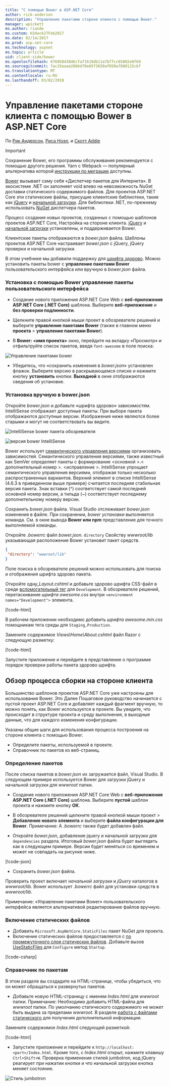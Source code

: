 ```yaml
---
title: "С помощью Bower в ASP.NET Core"
author: rick-anderson
description: "Управление пакетами стороне клиента с помощью Bower."
manager: wpickett
ms.author: riande
ms.custom: H1Hack27Feb2017
ms.date: 02/14/2017
ms.prod: asp.net-core
ms.technology: aspnet
ms.topic: article
uid: client-side/bower
ms.openlocfilehash: 67695843846cfaf1619db11a7bffcc65802e0f69
ms.sourcegitcommit: 7ac15eaae20b6d70e65f3650af050a7880115cbf
ms.translationtype: MT
ms.contentlocale: ru-RU
ms.lasthandoff: 03/02/2018
---
```

# <a name="manage-client-side-packages-with-bower-in-aspnet-core"></a>Управление пакетами стороне клиента с помощью Bower в ASP.NET Core

По [Рик Андерсон](https://twitter.com/RickAndMSFT), [Риса Ноэл](https://blog.falafel.com/falafel-software-recognized-sitefinity-website-year/), и [Скотт Addie](https://scottaddie.com) 

> [!IMPORTANT]
> Сохранение Bower, его программы обслуживания рекомендуется с помощью другого решения. Yarn с Webpack — популярный альтернатива которой [инструкции по миграции](https://bower.io/blog/2017/how-to-migrate-away-from-bower/) доступны.

[Bower](https://bower.io/) вызывает саму себя «Диспетчер пакетов для Интернета». В экосистеме .NET он заполняет void влево на невозможность NuGet доставки статического содержимого файлов. Для проектов ASP.NET Core эти статические файлы, присущие клиентские библиотеки, такие как [jQuery](http://jquery.com/) и [начальной загрузки](http://getbootstrap.com/). Для библиотеки .NET, по-прежнему использовать [NuGet](https://www.nuget.org/) диспетчера пакетов.

Процесс создания новых проектов, созданных с помощью шаблонов проектов ASP.NET Core, Настройка на стороне клиента. [jQuery](http://jquery.com/) и [начальной загрузки](http://getbootstrap.com/) установлены, и поддерживается Bower.

Клиентские пакеты отображаются в *bower.json* файла. Шаблоны проектов ASP.NET Core настраивает *bower.json* с jQuery, jQuery проверки и начальной загрузки.

В этом учебнике мы добавили поддержку для [шрифта здорово](http://fontawesome.io). Можно установить пакеты bower с **управление пакетами Bower** пользовательского интерфейса или вручную в *bower.json* файла.

### <a name="installation-via-manage-bower-packages-ui"></a>Установка с помощью Bower управление пакеты пользовательского интерфейса

* Создание нового приложения ASP.NET Core Web с **веб-приложения ASP.NET Core (.NET Core)** шаблона. Выберите **веб-приложение** и **без проверки подлинности**.

* Щелкните правой кнопкой мыши проект в обозревателе решений и выберите **управление пакетами Bower** (также в главном меню **проекта** > **управление пакетами Bower**).

* В **Bower: \<имя проекта\>**  окно, перейдите на вкладку «Просмотр» и отфильтруйте список пакетов, введя `font-awesome` в поле поиска:

 ![Управление пакетами bower](bower/_static/manage-bower-packages.png)

* Убедитесь, что «сохранить изменения в *bower.json*» установлен флажок. Выберите версию в раскрывающемся списке и нажмите кнопку **установить** кнопки. **Выходной** в окне отображаются сведения об установке.

### <a name="manual-installation-in-bowerjson"></a>Установка вручную в bower.json

Откройте *bower.json* и добавьте «шрифта здорово» зависимостям. IntelliSense отображает доступные пакеты. При выборе пакета отображаются доступные версии. Изображения ниже являются более старыми и могут не соответствовать вы видите.

![IntelliSense bower пакета обозревателя](bower/_static/add-package.png)

![версия bower IntelliSense](bower/_static/version-intelliSense.png)

Bower использует [семантического управления версиями](http://semver.org/) организовать зависимостей. Семантического управления версиями, также известный как SemVer определяет пакеты с формирование \<основной >.\< дополнительный номер >. \<исправление >. IntelliSense упрощает семантического управления версиями, отображая только несколько распространенных вариантов. Верхний элемент в списке IntelliSense (4.6.3 в приведенном выше примере) считается последняя стабильная версия пакета. Знак вставки (^) соответствует самой последней основной номер версии, а тильда (~) соответствует последнему дополнительному номеру версии.

Сохранить *bower.json* файла. Visual Studio отслеживает *bower.json* изменения в файле. При сохранении, *bower установки* выполняется команда. См. в окне вывода **Bower или npm** представление для точного выполняемой команды.

Откройте *.bowerrc* файл *bower.json*. `directory` Свойству *wwwroot/lib* указывающая расположение Bower установит пакет средств.

```json
{
 "directory": "wwwroot/lib"
}
```

Поле поиска в обозревателе решений можно использовать для поиска и отображения шрифта здорово пакета.

Откройте *одну\_Layout.cshtml* и добавьте здорово шрифта CSS-файл в среде [вспомогательный тег](xref:mvc/views/tag-helpers/intro) для `Development`. В обозревателе решений, перетаскивание *шрифта awesome.css* внутри `<environment names="Development">` элемента.

[!code-html[](bower/sample/_Layout.cshtml?highlight=4&range=9-13)]

В рабочем приложении необходимо добавить *шрифта awesome.min.css* помощникам тега среды для `Staging,Production`.

Замените содержимое *Views\Home\About.cshtml* файл Razor с следующую разметку:

[!code-html[](bower/sample/About.cshtml)]

Запустите приложение и перейдите в представление о программе порядок проверки работы пакета здорово шрифта.

## <a name="exploring-the-client-side-build-process"></a>Обзор процесса сборки на стороне клиента

Большинство шаблонов проектов ASP.NET Core уже настроены для использования Bower. Это Далее Пошаговое руководство начинается с пустой проект ASP.NET Core и добавляет каждый фрагмент вручную, то можно понять, как Bower используется в проекте. Вы увидите, что происходит в структуре проекта и среду выполнения, в выходные данные, что для каждого изменения конфигурации.

Указаны общие шаги для использования процесса построения на стороне клиента с помощью Bower.

* Определите пакеты, используемой в проекте. <!-- once defined, you don't need to download them, VS does -->
* Справочник по пакетов из веб-страниц.

### <a name="define-packages"></a>Определение пакетов

После списка пакетов в *bower.json* их загружается файл, Visual Studio. В следующем примере используется Bower для загрузки jQuery и начальной загрузки для *wwwroot* папки.

* Создание нового приложения ASP.NET Core Web с **веб-приложения ASP.NET Core (.NET Core)** шаблона. Выберите **пустой** шаблон проекта и нажмите кнопку **ОК**.

* В обозревателе решений щелкните правой кнопкой мыши проект > **Добавление нового элемента** и выберите **файла конфигурации для Bower**. Примечание: A *.bowerrc* также будет добавлен файл.

* Откройте *bower.json*, добавление jquery и начальной загрузки для `dependencies` раздела. Итоговый *bower.json* файла будет выглядеть как в следующем примере. Версии будет меняться со временем и может не совпадать на рисунке ниже.

[!code-json[](bower/sample/bower.json?highlight=5,6)]

* Сохранить *bower.json* файла.

 Проверить проект включает *начальной загрузки* и *jQuery* каталогов в *wwwroot/lib*. Bower использует *.bowerrc* файл для установки средств в *wwwroot/lib*.

 Примечание: «Управление пакетами Bower» пользовательского интерфейса является альтернативой редактирование файлов вручную.

### <a name="enable-static-files"></a>Включение статических файлов

* Добавить `Microsoft.AspNetCore.StaticFiles` пакет NuGet для проекта.
* Включение статических файлов предоставляется с [по промежуточного слоя статических файлов](https://docs.microsoft.com/aspnet/core/api/microsoft.aspnetcore.builder.staticfileextensions). Добавьте вызов [UseStaticFiles](https://docs.microsoft.com/aspnet/core/api/microsoft.aspnetcore.builder.staticfileextensions) для `Configure` метод `Startup`.

[!code-csharp[](bower/sample/Startup.cs?highlight=9)]

### <a name="reference-packages"></a>Справочник по пакетам

В этом разделе вы создадите на HTML-странице, чтобы убедиться, что он может обращаться к развернутых пакетов.

* Добавьте новую HTML-страницу с именем *Index.html* для *wwwroot* папки. Примечание: Необходимо добавить HTML-файла для *wwwroot* папки. По умолчанию статического содержимого не может быть выдана за пределами *wwwroot*. В разделе [работа с файлами статического](xref:fundamentals/static-files) для получения дополнительной информации.

 Замените содержимое *Index.html* следующей разметкой:

[!code-html[](bower/sample/Index.html)]

* Запустите приложение и перейдите к `http://localhost:<port>/Index.html`. Кроме того, с *Index.html* открыт, нажмите клавишу `Ctrl+Shift+W`. Проверка применения стилей jumbotron, код jQuery реагирует при нажатии кнопки и что начальной загрузки кнопка меняет состояние.

 ![Стиль jumbotron](bower/_static/jumbotron.png)
